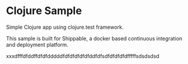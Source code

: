 Clojure Sample
=====================

Simple Clojure app using clojure.test framework.

This sample is built for Shippable, a docker based continuous integration and deployment platform.

xxxdfffdfddffdfdfdddddfdfdfdfdfdfddfdfsdfdfdfdfdfffffsdsdsdsd
